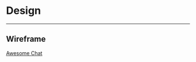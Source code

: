# Design

<!-- give an overview of your project's design -->
<!-- describe the reasoning behind your group's design and wireframe -->
<!-- include other centralized decisions like fonts, palates, ... -->

---

## Wireframe

<!-- provide a link to your wireframe documenting on Figma, or wherever it is -->

[Awesome Chat](https://i.imgur.com/MOE5AJ0.png)
